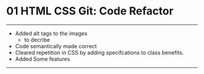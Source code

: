 # 01 HTML CSS Git: Code Refactor
---

- Added alt tags to the images 
    - to decribe
- Code semantically made correct 
- Cleared repetition in CSS by adding specifcations to class benefits.
- Added Some features 

---
 

